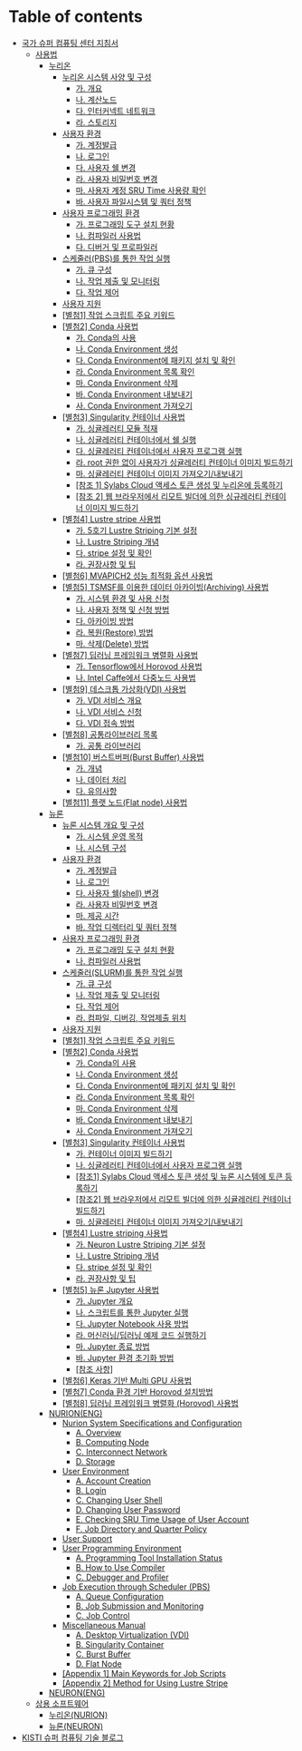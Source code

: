 # Table of contents

* [국가 슈퍼 컴퓨팅 센터 지침서](README.md)
  * [사용법](manual/README.md)
    * [누리온](manual/nurion/README.md)
      * [누리온 시스템 사양 및 구성](undefined/undefined/undefined/undefined/README.md)
        * [가. 개요](undefined/undefined/undefined/undefined/untitled.md)
        * [나. 계산노드](undefined/undefined/undefined/undefined/.-1.md)
        * [다. 인터커넥트 네트워크](undefined/undefined/undefined/undefined/.-2.md)
        * [라. 스토리지](undefined/undefined/undefined/undefined/.-3.md)
      * [사용자 환경](undefined/undefined/undefined/undefined-1/README.md)
        * [가. 계정발급](undefined/undefined/undefined/undefined-1/untitled.md)
        * [나. 로그인](undefined/undefined/undefined/undefined-1/.-1.md)
        * [다. 사용자 쉘 변경](undefined/undefined/undefined/undefined-1/.-2.md)
        * [라. 사용자 비밀번호 변경](undefined/undefined/undefined/undefined-1/.-3.md)
        * [마. 사용자 계정 SRU Time 사용량 확인](undefined/undefined/undefined/undefined-1/.-sru-time.md)
        * [바. 사용자 파일시스템 및 쿼터 정책](undefined/undefined/undefined/undefined-1/.-4.md)
      * [사용자 프로그래밍 환경](undefined/undefined/undefined/undefined-2/README.md)
        * [가. 프로그래밍 도구 설치 현황](undefined/undefined/undefined/undefined-2/untitled.md)
        * [나. 컴파일러 사용법](undefined/undefined/undefined/undefined-2/.-1.md)
        * [다. 디버거 및 프로파일러](undefined/undefined/undefined/undefined-2/.-2.md)
      * [스케줄러(PBS)를 통한 작업 실행](undefined/undefined/undefined/pbs/README.md)
        * [가. 큐 구성](undefined/undefined/undefined/pbs/untitled.md)
        * [나. 작업 제출 및 모니터링](undefined/undefined/undefined/pbs/.-1.md)
        * [다. 작업 제어](undefined/undefined/undefined/pbs/.-2.md)
      * [사용자 지원](undefined/undefined/undefined/undefined-3.md)
      * [\[별첨1\] 작업 스크립트 주요 키워드](undefined/undefined/undefined/1.md)
      * [\[별첨2\] Conda 사용법](undefined/undefined/undefined/2-conda/README.md)
        * [가. Conda의 사용](undefined/undefined/undefined/2-conda/.-conda.md)
        * [나. Conda Environment 생성](undefined/undefined/undefined/2-conda/.-conda-environment.md)
        * [다. Conda Environment에 패키지 설치 및 확인](undefined/undefined/undefined/2-conda/.-conda-environment-1.md)
        * [라. Conda Environment 목록 확인](undefined/undefined/undefined/2-conda/.-conda-environment-2.md)
        * [마. Conda Environment 삭제](undefined/undefined/undefined/2-conda/.-conda-environment-3.md)
        * [바. Conda Environment 내보내기](undefined/undefined/undefined/2-conda/.-conda-environment-4.md)
        * [사. Conda Environment 가져오기](undefined/undefined/undefined/2-conda/.-conda-environment-5.md)
      * [\[별첨3\] Singularity 컨테이너 사용법](undefined/undefined/undefined/3-singularity/README.md)
        * [가. 싱귤레러티 모듈 적재](undefined/undefined/undefined/3-singularity/untitled.md)
        * [나. 싱귤레러티 컨테이너에서 쉘 실행](undefined/undefined/undefined/3-singularity/.-1.md)
        * [다. 싱귤레러티 컨테이너에서 사용자 프로그램 실행](undefined/undefined/undefined/3-singularity/.-2.md)
        * [라. root 권한 없이 사용자가 싱귤레러티 컨테이너 이미지 빌드하기](undefined/undefined/undefined/3-singularity/.-root.md)
        * [마. 싱귤레러티 컨테이너 이미지 가져오기/내보내기](undefined/undefined/undefined/3-singularity/.-3.md)
        * [\[참조 1\] Sylabs Cloud 액세스 토큰 생성 및 누리온에 등록하기](undefined/undefined/undefined/3-singularity/1-sylabs-cloud.md)
        * [\[참조 2\] 웹 브라우저에서 리모트 빌더에 의한 싱규레러티 컨테이너 이미지 빌드하기](undefined/undefined/undefined/3-singularity/2.md)
      * [\[별첨4\] Lustre stripe 사용법](undefined/undefined/undefined/4-lustre-stripe/README.md)
        * [가. 5호기 Lustre Striping 기본 설정](undefined/undefined/undefined/4-lustre-stripe/.-5-lustre-striping.md)
        * [나. Lustre Striping 개념](undefined/undefined/undefined/4-lustre-stripe/.-lustre-striping.md)
        * [다. stripe 설정 및 확인](undefined/undefined/undefined/4-lustre-stripe/.-stripe.md)
        * [라. 권장사항 및 팁](undefined/undefined/undefined/4-lustre-stripe/untitled.md)
      * [\[별첨6\] MVAPICH2 성능 최적화 옵션 사용법](readme/undefined/undefined/6-mvapich2.md)
      * [\[별첨5\] TSMSF를 이용한 데이터 아카이빙(Archiving) 사용법](readme/undefined/undefined/5-tsmsf-archiving/README.md)
        * [가. 시스템 환경 및 사용 신청](readme/undefined/undefined/5-tsmsf-archiving/untitled.md)
        * [나. 사용자 정책 및 신청 방법](readme/undefined/undefined/5-tsmsf-archiving/.-1.md)
        * [다. 아카이빙 방법](readme/undefined/undefined/5-tsmsf-archiving/.-2.md)
        * [라. 복원(Restore) 방법](readme/undefined/undefined/5-tsmsf-archiving/.-restore.md)
        * [마. 삭제(Delete) 방법](readme/undefined/undefined/5-tsmsf-archiving/.-delete.md)
      * [\[별첨7\] 딥러닝 프레임워크 병렬화 사용법](readme/undefined/undefined/7.md)
        * [가. Tensorflow에서 Horovod 사용법](readme/undefined/undefined/7/.-tensorflow-horovod.md)
        * [나. Intel Caffe에서 다중노드 사용법](readme/undefined/undefined/7/.-intel-caffe.md)
      * [\[별첨9\] 데스크톱 가상화(VDI) 사용법](readme/undefined/undefined/9-vdi.md)
        * [가. VDI 서비스 개요](readme/undefined/undefined/9-vdi/.-vdi.md)
        * [나. VDI 서비스 신청](readme/undefined/undefined/9-vdi/.-vdi-1.md)
        * [다. VDI 접속 방법](readme/undefined/undefined/9-vdi/.-vdi-2.md)
      * [\[별첨8\] 공통라이브러리 목록](readme/undefined/undefined/8.md)
        * [가. 공통 라이브러리](readme/undefined/undefined/8/untitled.md)
      * [\[별첨10\] 버스트버퍼(Burst Buffer) 사용법](readme/undefined/undefined/10-burst-buffer/README.md)
        * [가. 개념](readme/undefined/undefined/10-burst-buffer/untitled.md)
        * [나. 데이터 처리](readme/undefined/undefined/10-burst-buffer/.-1.md)
        * [다. 유의사항](readme/undefined/undefined/10-burst-buffer/.-2.md)
      * [\[별첨11\] 플랫 노드(Flat node) 사용법](readme/undefined/undefined/11-flat-node.md)
    * [뉴론](manual/neuron/README.md)
      * [뉴론 시스템 개요 및 구성](undefined/undefined/undefined-1/undefined/README.md)
        * [가. 시스템 운영 목적](undefined/undefined/undefined-1/undefined/untitled.md)
        * [나. 시스템 구성](undefined/undefined/undefined-1/undefined/.-1.md)
      * [사용자 환경](undefined/undefined/undefined-1/undefined-1/README.md)
        * [가. 계정발급](undefined/undefined/undefined-1/undefined-1/untitled.md)
        * [나. 로그인](undefined/undefined/undefined-1/undefined-1/.-1.md)
        * [다. 사용자 쉘(shell) 변경](undefined/undefined/undefined-1/undefined-1/.-shell.md)
        * [라. 사용자 비밀번호 변경](undefined/undefined/undefined-1/undefined-1/.-2.md)
        * [마. 제공 시간](undefined/undefined/undefined-1/undefined-1/.-3.md)
        * [바. 작업 디렉터리 및 쿼터 정책](undefined/undefined/undefined-1/undefined-1/.-4.md)
      * [사용자 프로그래밍 환경](undefined/undefined/undefined-1/undefined-2/README.md)
        * [가. 프로그래밍 도구 설치 현황](undefined/undefined/undefined-1/undefined-2/untitled.md)
        * [나. 컴파일러 사용법](undefined/undefined/undefined-1/undefined-2/.-1.md)
      * [스케줄러(SLURM)를 통한 작업 실행](undefined/undefined/undefined-1/slurm/README.md)
        * [가. 큐 구성](undefined/undefined/undefined-1/slurm/untitled.md)
        * [나. 작업 제출 및 모니터링](undefined/undefined/undefined-1/slurm/.-1.md)
        * [다. 작업 제어](undefined/undefined/undefined-1/slurm/.-2.md)
        * [라. 컴파일, 디버깅, 작업제출 위치](undefined/undefined/undefined-1/slurm/.-3.md)
      * [사용자 지원](undefined/undefined/undefined-1/undefined-3.md)
      * [\[별첨1\] 작업 스크립트 주요 키워드](undefined/undefined/undefined-1/1.md)
      * [\[별첨2\] Conda 사용법](undefined/undefined/undefined-1/2-conda/README.md)
        * [가. Conda의 사용](undefined/undefined/undefined-1/2-conda/.-conda.md)
        * [나. Conda Environment 생성](readme/undefined/undefined-1/2-conda/.-conda-environment.md)
        * [다. Conda Environment에 패키지 설치 및 확인](readme/undefined/undefined-1/2-conda/.-conda-environment-1.md)
        * [라. Conda Environment 목록 확인](readme/undefined/undefined-1/2-conda/.-conda-environment-2.md)
        * [마. Conda Environment 삭제](readme/undefined/undefined-1/2-conda/.-conda-environment-3.md)
        * [바. Conda Environment 내보내기](readme/undefined/undefined-1/2-conda/.-conda-environment-4.md)
        * [사. Conda Environment 가져오기](readme/undefined/undefined-1/2-conda/.-conda-environment-5.md)
      * [\[별첨3\] Singularity 컨테이너 사용법](readme/undefined/undefined-1/page-2.md)
        * [가. 컨테이너 이미지 빌드하기](readme/undefined/undefined-1/page-2/untitled.md)
        * [나. 싱귤레러티 컨테이너에서 사용자 프로그램 실행](readme/undefined/undefined-1/page-2/.-1.md)
        * [\[참조1\] Sylabs Cloud 액세스 토큰 생성 및 뉴론 시스템에 토큰 등록하기](readme/undefined/undefined-1/page-2/1-sylabs-cloud.md)
        * [\[참조2\] 웹 브라우저에서 리모트 빌더에 의한 싱귤레러티 컨테이너 빌드하기](readme/undefined/undefined-1/page-2/2.md)
        * [마. 싱귤레러티 컨테이너 이미지 가져오기/내보내기](readme/undefined/undefined-1/page-2/.-2.md)
      * [\[별첨4\] Lustre striping 사용법](readme/undefined/undefined-1/4-lustre-striping.md)
        * [가. Neuron Lustre Striping 기본 설정](readme/undefined/undefined-1/4-lustre-striping/.-neuron-lustre-striping.md)
        * [나. Lustre Striping 개념](readme/undefined/undefined-1/4-lustre-striping/.-lustre-striping.md)
        * [다. stripe 설정 및 확인](readme/undefined/undefined-1/4-lustre-striping/.-stripe.md)
        * [라. 권장사항 및 팁](readme/undefined/undefined-1/4-lustre-striping/untitled.md)
      * [\[별첨5\] 뉴론 Jupyter 사용법](readme/undefined/undefined-1/5-jupyter.md)
        * [가. Jupyter 개요](readme/undefined/undefined-1/5-jupyter/.-jupyter.md)
        * [나. 스크립트를 통한 Jupyter 실행](readme/undefined/undefined-1/5-jupyter/.-jupyter-1.md)
        * [다. Jupyter Notebook 사용 방법](readme/undefined/undefined-1/5-jupyter/.-jupyter-notebook.md)
        * [라. 머신러닝/딥러닝 예제 코드 실행하기](readme/undefined/undefined-1/5-jupyter/untitled.md)
        * [마. Jupyter 종료 방법](readme/undefined/undefined-1/5-jupyter/.-jupyter-2.md)
        * [바. Jupyter 환경 초기화 방법](readme/undefined/undefined-1/5-jupyter/.-jupyter-3.md)
        * [\[참조 사항\]](readme/undefined/undefined-1/5-jupyter/undefined.md)
      * [\[별첨6\] Keras 기반 Multi GPU 사용법](readme/undefined/undefined-1/6-keras-multi-gpu.md)
      * [\[별첨7\] Conda 환경 기반 Horovod 설치방법](readme/undefined/undefined-1/7-conda-horovod.md)
      * [\[별첨8\] 딥러닝 프레임워크 병렬화 (Horovod) 사용법](readme/undefined/undefined-1/8-horovod.md)
    * [NURION(ENG)](undefined/undefined/nurion-eng/README.md)
      * [Nurion System Specifications and Configuration](readme/undefined/nurion-eng/page-1/README.md)
        * [A. Overview](readme/undefined/nurion-eng/page-1/a.-overview.md)
        * [B. Computing Node](readme/undefined/nurion-eng/page-1/b.-computing-node.md)
        * [C. Interconnect Network](readme/undefined/nurion-eng/page-1/c.-interconnect-network.md)
        * [D. Storage](readme/undefined/nurion-eng/page-1/d.-storage.md)
      * [User Environment](readme/undefined/nurion-eng/user-environment/README.md)
        * [A. Account Creation](readme/undefined/nurion-eng/user-environment/a.-account-creation.md)
        * [B. Login](readme/undefined/nurion-eng/user-environment/b.-login.md)
        * [C. Changing User Shell](readme/undefined/nurion-eng/user-environment/c.-changing-user-shell.md)
        * [D. Changing User Password](readme/undefined/nurion-eng/user-environment/d.-changing-user-password.md)
        * [E. Checking SRU Time Usage of User Account](readme/undefined/nurion-eng/user-environment/e.-checking-sru-time-usage-of-user-account.md)
        * [F. Job Directory and Quarter Policy](readme/undefined/nurion-eng/user-environment/f.-job-directory-and-quarter-policy.md)
      * [User Support](readme/undefined/nurion-eng/user-support.md)
      * [User Programming Environment](readme/undefined/nurion-eng/user-programming-environment/README.md)
        * [A. Programming Tool Installation Status](readme/undefined/nurion-eng/user-programming-environment/a.-programming-tool-installation-status.md)
        * [B. How to Use Compiler](readme/undefined/nurion-eng/user-programming-environment/b.-how-to-use-compiler.md)
        * [C. Debugger and Profiler](readme/undefined/nurion-eng/user-programming-environment/c.-debugger-and-profiler.md)
      * [Job Execution through Scheduler (PBS)](readme/undefined/nurion-eng/job-execution-through-scheduler-pbs/README.md)
        * [A. Queue Configuration](readme/undefined/nurion-eng/job-execution-through-scheduler-pbs/a.-queue-configuration.md)
        * [B. Job Submission and Monitoring](readme/undefined/nurion-eng/job-execution-through-scheduler-pbs/b.-job-submission-and-monitoring.md)
        * [C. Job Control](readme/undefined/nurion-eng/job-execution-through-scheduler-pbs/c.-job-control.md)
      * [Miscellaneous Manual](readme/undefined/nurion-eng/miscellaneous-manual/README.md)
        * [A. Desktop Virtualization (VDI)](readme/undefined/nurion-eng/miscellaneous-manual/a.-desktop-virtualization-vdi.md)
        * [B. Singularity Container](readme/undefined/nurion-eng/miscellaneous-manual/b.-singularity-container.md)
        * [C. Burst Buffer](readme/undefined/nurion-eng/miscellaneous-manual/c.-burst-buffer.md)
        * [D. Flat Node](readme/undefined/nurion-eng/miscellaneous-manual/d.-flat-node.md)
      * [\[Appendix 1\] Main Keywords for Job Scripts](readme/undefined/nurion-eng/appendix-1-main-keywords-for-job-scripts.md)
      * [\[Appendix 2\] Method for Using Lustre Stripe](readme/undefined/nurion-eng/appendix-2-method-for-using-lustre-stripe.md)
    * [NEURON(ENG)](undefined/undefined/neuron-eng.md)
  * [상용 소프트웨어](undefined/undefined-1/README.md)
    * [누리온(NURION)](undefined/undefined-1/nurion.md)
    * [뉴론(NEURON)](undefined/undefined-1/neuron.md)
* [KISTI 슈퍼 컴퓨팅 기술 블로그](kisti.md)

